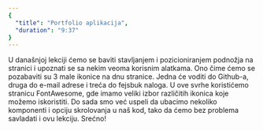```yaml
---
{
  "title": "Portfolio aplikacija",
  "duration": "9:37"
}
---
```


 U današnjoj lekciji ćemo se baviti stavljanjem i pozicioniranjem podnožja na stranici i upoznati se sa nekim veoma korisnim alatkama. Ono čime ćemo se pozabaviti su 3 male ikonice na dnu stranice. Jedna će voditi do Github-a, druga do e-mail adrese i treća do fejsbuk naloga. U ove svrhe koristićemo stranicu FontAwesome, gde imamo veliki izbor različitih ikonica koje možemo iskoristiti. Do sada smo već uspeli da ubacimo nekoliko komponenti i opciju skrolovanja u naš kod, tako da ćemo bez problema savladati i ovu lekciju. Srećno!



